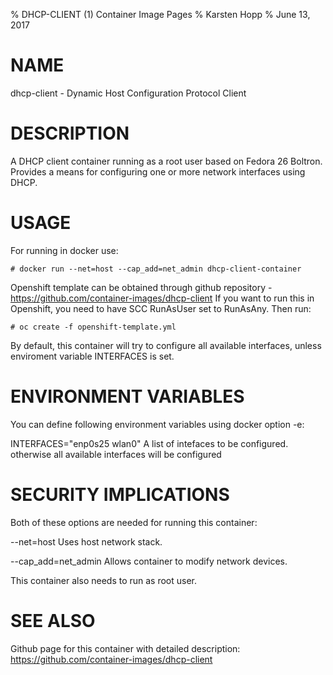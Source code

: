 % DHCP-CLIENT (1) Container Image Pages
% Karsten Hopp
% June 13, 2017

# NAME
dhcp-client - Dynamic Host Configuration Protocol Client

# DESCRIPTION
A DHCP client container running as a root user based on Fedora 26 Boltron. Provides a means for configuring one or more network interfaces using DHCP.

# USAGE
For running in docker use:

	# docker run --net=host --cap_add=net_admin dhcp-client-container

Openshift template can be obtained through github repository - https://github.com/container-images/dhcp-client
If you want to run this in Openshift, you need to have SCC RunAsUser set to RunAsAny. Then run:

	# oc create -f openshift-template.yml

By default, this container will try to configure all available interfaces, unless enviroment variable INTERFACES is set.

# ENVIRONMENT VARIABLES
You can define following environment variables using docker option -e:

INTERFACES="enp0s25 wlan0"
	A list of intefaces to be configured. otherwise all available interfaces will be configured

# SECURITY IMPLICATIONS
Both of these options are needed for running this container:

--net=host
    Uses host network stack.

--cap_add=net_admin
    Allows container to modify network devices.

This container also needs to run as root user.

# SEE ALSO

Github page for this container with detailed description: https://github.com/container-images/dhcp-client